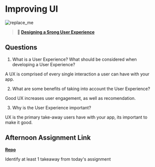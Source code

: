 # Improving UI

![replace_me](https://codeworks.blob.core.windows.net/public/assets/img/illustrations/placeholder.svg)

> **📖 [Designing a Srong User Experience](https://codeworksacademy.com/fs-student-guide/resources/wk7/03-Creating-Good-UX)**

## Questions

1. What is a User Experience? What should be considered when developing a User Experience?

A UX is comprised of every single interaction a user can have with your app. 

2. What are some benefits of taking into account the User Experience?

Good UX increases user engagement, as well as recomendation. 

3. Why is the User Experience important?

UX is the primary take-away users have with your app, its important to make it good. 

## Afternoon Assignment Link

**[Repo](https://github.com/JakeCarp/<ASSIGNMENT_REPO>)**

Identify at least 1 takeaway from today's assignment
